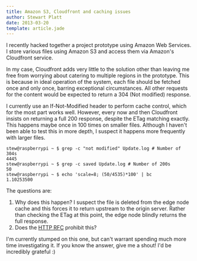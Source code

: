 ```yaml
---
title: Amazon S3, Cloudfront and caching issues
author: Stewart Platt
date: 2013-03-20
template: article.jade
---
```


I recently hacked together a project prototype using Amazon Web Services.  
I store various files using Amazon S3 and access them via Amazon's Cloudfront service.

In my case, Cloudfront adds very little to the solution other than leaving me free from worrying about catering to multiple regions in the prototype. This is because in ideal operation of the system, each file should be fetched once and only once, barring exceptional circumstances. All other requests for the content would be expected to return a 304 (Not modified) response.

I currently use an If-Not-Modified header to perform cache control, which for the most part works well. However, every now and then Cloudfront insists on returning a full 200 response, despite the ETag matching exactly.  
This happens maybe once in 100 times on smaller files. Although I haven't been able to test this in more depth, I suspect it happens more frequently with larger files.

    stew@raspberrypi ~ $ grep -c "not modified" Update.log # Number of 304s
    4445
    stew@raspberrypi ~ $ grep -c saved Update.log # Number of 200s
    50
    stew@raspberrypi ~ $ echo 'scale=8; (50/4535)*100' | bc
    1.10253500



The questions are:

1. Why does this happen? I suspect the file is deleted from the edge node cache and this forces it to return upstream to the origin server. Rather than checking the ETag at this point, the edge node blindly returns the full response.
1. Does the [HTTP RFC](http://www.w3.org/Protocols/rfc2616/rfc2616-sec13.html) prohibit this?

I'm currently stumped on this one, but can't warrant spending much more time investigating it. If you know the answer, give me a shout! I'd be incredibly grateful :)
